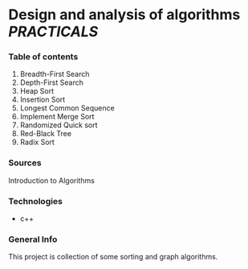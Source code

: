 # Design and analysis of algorithms _PRACTICALS_
### Table of contents
1. Breadth-First Search
2. Depth-First Search
3. Heap Sort
4. Insertion Sort 
5. Longest Common Sequence
6. Implement Merge Sort
7. Randomized Quick sort
8. Red-Black Tree
9. Radix Sort
### Sources
Introduction to Algorithms
### Technologies
* c++
### General Info
This project is collection of some sorting and graph algorithms.

